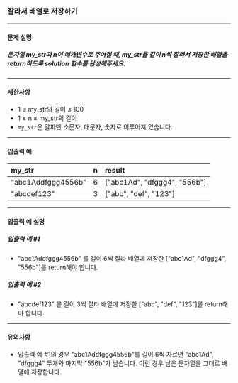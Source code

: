 ### 잘라서 배열로 저장하기

***

#### 문제 설명
##### 문자열 my_str과 n이 매개변수로 주어질 때, my_str을 길이 n씩 잘라서 저장한 배열을 return하도록 solution 함수를 완성해주세요.

***

#### 제한사항
* 1 ≤ my_str의 길이 ≤ 100
* 1 ≤ n ≤ my_str의 길이
* `my_str`은 알파벳 소문자, 대문자, 숫자로 이루어져 있습니다.

***

#### 입출력 예
my_str	          |n	|result                      |
|:--              |:--  |:--
"abc1Addfggg4556b"|	6	|["abc1Ad", "dfggg4", "556b"]|
"abcdef123"       |	3	|["abc", "def", "123"]       |

***

#### 입출력 예 설명
##### 입출력 예 #1
* "abc1Addfggg4556b" 를 길이 6씩 잘라 배열에 저장한 ["abc1Ad", "dfggg4", "556b"]를 return해야 합니다.

##### 입출력 예 #2
* "abcdef123" 를 길이 3씩 잘라 배열에 저장한 ["abc", "def", "123"]를 return해야 합니다.

***

#### 유의사항
* 입출력 예 #1의 경우 "abc1Addfggg4556b"를 길이 6씩 자르면 "abc1Ad", "dfggg4" 두개와 마지막 "556b"가 남습니다. 이런 경우 남은 문자열을 그대로 배열에 저장합니다.
